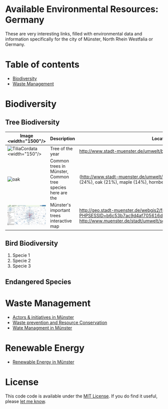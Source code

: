 
# Available Environmental Resources: Germany

These are very interesting links, filled with environmental data and information specifically for the city of Münster, North Rhein Westfalia or Germany.



# Table of contents

* [Biodiversity](#biodiversity)
* [Waste Management](#waste_management)



# Biodiversity
## Tree Biodiversity


Image <width="1500"/> | Description | Location
-----------|-------------|-------------
![TiliaCordata](https://upload.wikimedia.org/wikipedia/commons/8/88/Tilia_cordata_60.jpg)<width="150"/>| Tree of the year | http://www.stadt-muenster.de/umwelt/baeume/baum-des-jahres.html
![oak](https://upload.wikimedia.org/wikipedia/commons/e/e6/Keeler_Oak_Tree_-_distance_photo,_May_2013.jpg)| Common trees in Münster,  Common tree species here are the |(http://www.stadt-muenster.de/umwelt/baeume/stadtbaeume.html) Linde (24%), oak (21%), maple (14%), hornbeam (8%), plane (5%).
![interactivetreemap](images/treesmunster.jpg)|Münster's important trees interactive map|http://geo.stadt-muenster.de/webgis2/frames/index.php?PHPSESSID=b6c53b7ac9d4af705616d2bc85de9f30&gui_id=Umweltkataster, http://www.muenster.de/stadt/umwelt/schutzgebiete_naturdenkmale.html)





## Bird Biodiversity

1. Specie 1
2. Specie 2
3. Specie 3


## Endangered Species


# Waste Management

* [Actors & initiatives in Münster](http://awm.stadt-muenster.de/abfallvermeidung/muenster-isst-abfallarm/akteure-und-initiativen.html)
* [Waste prevention and Resource Conservation](http://www.wochederabfallvermeidung.de/auftaktveranstaltung/)
* [Wate Managment in Münster ](http://www.stadt-muenster.de/umwelt/boden-und-abfall/abfallwirtschaft.html)

# Renewable Energy
* [Renewable Energy in Münster](http://www.stadt-muenster.de/klima/bauen-sanieren.html)


# License

This code code is available under the [MIT License](http://opensource.org/licenses/MIT). If you do find it useful, please [let me know](mailto:paola.perez@uni-muenster.de).
